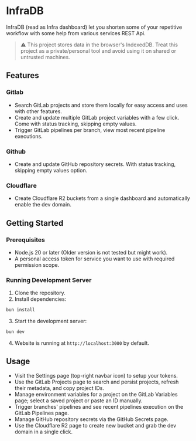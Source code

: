 # InfraDB

InfraDB (read as Infra dashboard) let you shorten some of your repetitive workflow with some help from various services REST Api.

> ⚠️ This project stores data in the browser's IndexedDB. Treat this project as a private/personal tool and avoid using it on shared or untrusted machines.

## Features

### Gitlab

- Search GitLab projects and store them locally for easy access and uses with other features.
- Create and update multiple GitLab project variables with a few click. Come with status tracking, skipping empty values.
- Trigger GitLab pipelines per branch, view most recent pipeline executions.

### Github

- Create and update GitHub repository secrets. With status tracking, skipping empty values option.

### Cloudflare

- Create Cloudflare R2 buckets from a single dashboard and automatically enable the dev domain.

## Getting Started

### Prerequisites

- Node.js 20 or later (Older version is not tested but might work).
- A personal access token for service you want to use with required permission scope.

### Running Development Server

1. Clone the repository.
2. Install dependencies:

```bash
bun install
```

3. Start the development server:

```bash
bun dev
```

4. Website is running at `http://localhost:3000` by default.

## Usage

- Visit the Settings page (top-right navbar icon) to setup your tokens.
- Use the GitLab Projects page to search and persist projects, refresh their metadata, and copy project IDs.
- Manage environment variables for a project on the GitLab Variables page; select a saved project or paste an ID manually.
- Trigger branches' pipelines and see recent pipelines execution on the GitLab Pipelines page.
- Manage GitHub repository secrets via the GitHub Secrets page.
- Use the Cloudflare R2 page to create new bucket and grab the dev domain in a single click.
